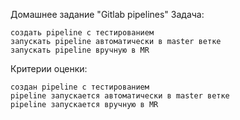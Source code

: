 Домашнее задание "Gitlab pipelines"
Задача:

    создать pipeline с тестированием
    запускать pipeline автоматически в master ветке
    запускать pipeline вручную в MR

Критерии оценки:

    создан pipeline с тестированием
    pipeline запускается автоматически в master ветке
    pipeline запускается вручную в MR
